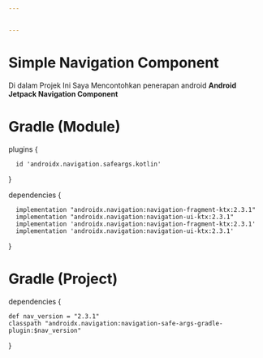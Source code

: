 ```yaml
---


---
```


<h1 id="simple-navigation-component">Simple Navigation Component</h1>
<p>Di dalam Projek Ini Saya Mencontohkan penerapan android <strong>Android Jetpack Navigation Component</strong></p>
<h1 id="gradle-module">Gradle (Module)</h1>
<p>plugins {</p>
<pre><code>  id 'androidx.navigation.safeargs.kotlin'  																
</code></pre>
<p>}</p>
<p>dependencies {</p>
<pre><code>  implementation "androidx.navigation:navigation-fragment-ktx:2.3.1"  
  implementation "androidx.navigation:navigation-ui-ktx:2.3.1"  
  implementation 'androidx.navigation:navigation-fragment-ktx:2.3.1'  
  implementation 'androidx.navigation:navigation-ui-ktx:2.3.1'
</code></pre>
<p>}</p>
<h1 id="gradle-project">Gradle (Project)</h1>
<p>dependencies {</p>
<pre><code>def nav_version = "2.3.1"  
classpath "androidx.navigation:navigation-safe-args-gradle-plugin:$nav_version"  
</code></pre>
<p>}</p>
<pre><code></code></pre>

